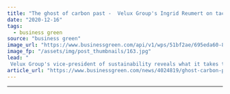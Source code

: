 ```yaml
---
title: "The ghost of carbon past -  Velux Group's Ingrid Reumert on tackling historic corporate emissions"
date: "2020-12-16"
tags: 
  - business green
source: "business green"
image_url: "https://www.businessgreen.com/api/v1/wps/51bf2ae/695eda60-8833-497b-aa93-6d7950831aee/9/134796-01-XXL-185x114.jpg"
image_fp: "/assets/img/post_thumbnails/163.jpg"
lead: "
 Velux Group's vice-president of sustainability reveals what it takes to address emissions from the present, the future, and the past ..."
article_url: "https://www.businessgreen.com/news/4024819/ghost-carbon-past-velux-group-ingrid-reumert-tackling-historic-corporate-emissions"
---
```


---
